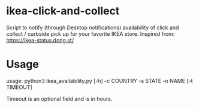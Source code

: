 # ikea-click-and-collect
Script to notify (through Desktop notifications) availability of click and collect / curbside pick up for your favorite IKEA store. Inspired from: https://ikea-status.dong.st/

# Usage
usage: python3 ikea_availability.py [-h] -c COUNTRY -s STATE -n NAME [-t TIMEOUT]

Timeout is an optional field and is in hours. 
